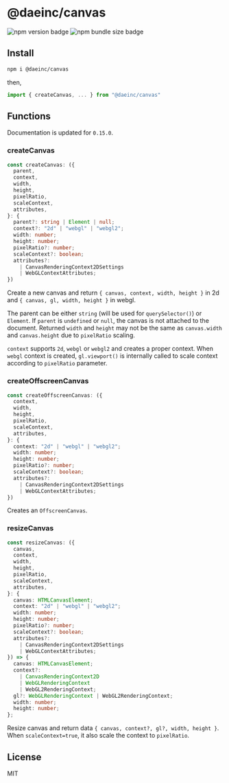 # @daeinc/canvas

![npm version badge](https://img.shields.io/npm/v/@daeinc/canvas)
![npm bundle size badge](https://img.shields.io/bundlephobia/min/@daeinc/canvas)

## Install

```sh
npm i @daeinc/canvas
```

then,

```ts
import { createCanvas, ... } from "@daeinc/canvas"
```

## Functions

Documentation is updated for `0.15.0`.

### createCanvas

```ts
const createCanvas: ({
  parent,
  context,
  width,
  height,
  pixelRatio,
  scaleContext,
  attributes,
}: {
  parent?: string | Element | null;
  context?: "2d" | "webgl" | "webgl2";
  width: number;
  height: number;
  pixelRatio?: number;
  scaleContext?: boolean;
  attributes?:
    | CanvasRenderingContext2DSettings
    | WebGLContextAttributes;
})
```

Create a new canvas and return `{ canvas, context, width, height }` in 2d and `{ canvas, gl, width, height }` in webgl.

The parent can be either `string` (will be used for `querySelector()`) or `Element`. If `parent` is `undefined` or `null`, the canvas is not attached to the document. Returned `width` and `height` may not be the same as `canvas.width` and `canvas.height` due to `pixelRatio` scaling.

`context` supports `2d`, `webgl` or `webgl2` and creates a proper context. When `webgl` context is created, `gl.viewport()` is internally called to scale context according to `pixelRatio` parameter.

### createOffscreenCanvas

```ts
const createOffscreenCanvas: ({
  context,
  width,
  height,
  pixelRatio,
  scaleContext,
  attributes,
}: {
  context: "2d" | "webgl" | "webgl2";
  width: number;
  height: number;
  pixelRatio?: number;
  scaleContext?: boolean;
  attributes?:
    | CanvasRenderingContext2DSettings
    | WebGLContextAttributes;
})
```

Creates an `OffscreenCanvas`.

### resizeCanvas

```ts
const resizeCanvas: ({
  canvas,
  context,
  width,
  height,
  pixelRatio,
  scaleContext,
  attributes,
}: {
  canvas: HTMLCanvasElement;
  context: "2d" | "webgl" | "webgl2";
  width: number;
  height: number;
  pixelRatio?: number;
  scaleContext?: boolean;
  attributes?:
    | CanvasRenderingContext2DSettings
    | WebGLContextAttributes;
}) => {
  canvas: HTMLCanvasElement;
  context?:
    | CanvasRenderingContext2D
    | WebGLRenderingContext
    | WebGL2RenderingContext;
  gl?: WebGLRenderingContext | WebGL2RenderingContext;
  width: number;
  height: number;
};
```

Resize canvas and return data `{ canvas, context?, gl?, width, height }`. When `scaleContext=true`, it also scale the context to `pixelRatio`.


## License

MIT
